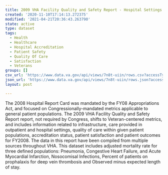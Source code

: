 ```yaml
---
title: 2009 VHA Facility Quality and Safety Report - Hospital Settings
created: '2020-11-10T17:14:13.272375'
modified: '2021-04-21T20:36:43.263790'
state: active
type: dataset
tags:
  - Health
  - Healthcare
  - Hospital Accreditation
  - Patient Safety
  - Quality Of Care
  - Satisfaction
  - Veterans
groups: []
csv_url: 'https://www.data.va.gov/api/views/7n8t-uiin/rows.csv?accessType=DOWNLOAD'
json_url: 'https://www.data.va.gov/api/views/7n8t-uiin/rows.json?accessType=DOWNLOAD'
layout: post

---
```

<p>The 2008 Hospital Report Card was mandated by the FY08 Appropriations Act, and focused on Congressionally-mandated metrics applicable to general patient populations. The 2009 VHA Facility Quality and Safety Report report, not required by Congress, shifts to Veteran-centered metrics, and includes information related to infrastructure, care provided in outpatient and hospital settings, quality of care within given patient populations, accreditation status, patient satisfaction and patient outcomes for FY2008.  The data in this report have been compiled from multiple sources throughout VHA.  This dataset includes adjusted mortality rate for three defined populations: Pneumonia, Congestive Heart Failure, and Acute Myocardial Infarction, Nosocomisal Infections, Percent of patients on prophalaxis for deep vein thrombosis and Observed minus expected length of stay.</p>
